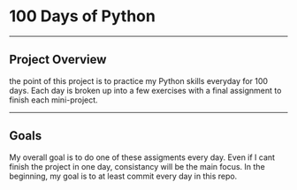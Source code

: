 # 100 Days of Python

***

## Project Overview

the point of this project is to practice my Python skills everyday for 100 days. Each day is broken up into a few exercises with a final assignment to finish each mini-project.

***

## Goals

My overall goal is to do one of these assigments every day. Even if I cant finish the project in one day, consistancy will be the main focus. In the beginning, my goal is to at least commit every day in this repo.